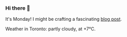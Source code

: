 ### Hi there :wave:

It's Monday! I might be crafting a fascinating [blog post](https://benjaminwuethrich.dev).

Weather in Toronto: partly cloudy, at +7°C.
